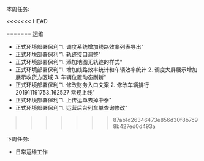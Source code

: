 本周任务:

<<<<<<< HEAD



=======
运维

- 正式环境部署保利"1. 调度系统增加线路效率列表导出"
- 正式环境部署保利"1. 轨迹接口调整"
- 正式环境部署保利"1. 添加地图无轨迹的样式"
- 正式环境部署保利"1. 增加线路效率统计和车辆效率统计 2. 调度大屏展示增加 展示收货方区域 3. 车辆位置动态刷新"
- 正式环境部署保利"1. 修改财务入口文案 2. 修改车辆排行	201911191753_162527	常规上线"
- 正式环境部署保利"1. 上传运单去掉中泰"
- 正式环境部署保利"1. 运营后台列车单查询修改"
>>>>>>> 87ab1d26346473e856d30f8b7c98b427ed0d493a

下周任务:

- 日常运维工作  